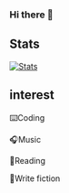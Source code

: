 ### Hi there 👋 
## Stats
[![Stats](https://github-readme-stats.vercel.app/api?username=EricHsia7&show_icons=true&hide=contribs&border_radius=8)](https://github.com/EricHsia7/)
## interest
⌨️Coding

🎧Music

📖Reading

📝Write fiction
